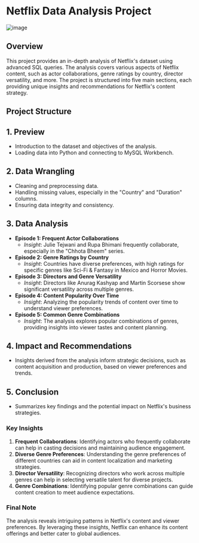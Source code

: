 

# Netflix Data Analysis Project
![image](https://github.com/user-attachments/assets/29da226d-7dbf-4db8-9528-792d237cb358)


## Overview
This project provides an in-depth analysis of Netflix's dataset using advanced SQL queries. The analysis covers various aspects of Netflix content, such as actor collaborations, genre ratings by country, director versatility, and more. The project is structured into five main sections, each providing unique insights and recommendations for Netflix's content strategy.

## Project Structure

## 1. **Preview**
   - Introduction to the dataset and objectives of the analysis.
   - Loading data into Python and connecting to MySQL Workbench.

## 2. **Data Wrangling**
   - Cleaning and preprocessing data.
   - Handling missing values, especially in the "Country" and "Duration" columns.
   - Ensuring data integrity and consistency.

## 3. **Data Analysis**
   - **Episode 1: Frequent Actor Collaborations**
     - *Insight*: Julie Tejwani and Rupa Bhimani frequently collaborate, especially in the "Chhota Bheem" series.
   - **Episode 2: Genre Ratings by Country**
     - *Insight*: Countries have diverse preferences, with high ratings for specific genres like Sci-Fi & Fantasy in Mexico and Horror Movies.
   - **Episode 3: Directors and Genre Versatility**
     - *Insight*: Directors like Anurag Kashyap and Martin Scorsese show significant versatility across multiple genres.
   - **Episode 4: Content Popularity Over Time**
     - *Insight*: Analyzing the popularity trends of content over time to understand viewer preferences.
   - **Episode 5: Common Genre Combinations**
     - *Insight*: The analysis explores popular combinations of genres, providing insights into viewer tastes and content planning.

## 4. **Impact and Recommendations**
   - Insights derived from the analysis inform strategic decisions, such as content acquisition and production, based on viewer preferences and trends.

## 5. **Conclusion**
   - Summarizes key findings and the potential impact on Netflix's business strategies.

### Key Insights

1. **Frequent Collaborations**: Identifying actors who frequently collaborate can help in casting decisions and maintaining audience engagement.
2. **Diverse Genre Preferences**: Understanding the genre preferences of different countries can aid in content localization and marketing strategies.
3. **Director Versatility**: Recognizing directors who work across multiple genres can help in selecting versatile talent for diverse projects.
4. **Genre Combinations**: Identifying popular genre combinations can guide content creation to meet audience expectations.

### Final Note
The analysis reveals intriguing patterns in Netflix's content and viewer preferences. By leveraging these insights, Netflix can enhance its content offerings and better cater to global audiences.




